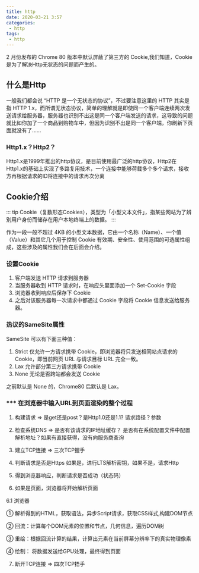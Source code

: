 ```yaml
---
title: http
date: 2020-03-21 3:57
categories: 
 - http
tags: 
 - http
---
```


2 月份发布的 Chrome 80 版本中默认屏蔽了第三方的 Cookie,我们知道，Cookie是为了解决Http无状态的问题而产生的。
<!-- more -->

## 什么是Http

一般我们都会说 “HTTP 是一个无状态的协议”，不过要注意这里的 HTTP 其实是指 HTTP 1.x，而所谓无状态协议，简单的理解就是即使同一个客户端连续两次发送请求给服务器，服务器也识别不出这是同一个客户端发送的请求，这导致的问题就比如你加了一个商品到购物车中，但因为识别不出是同一个客户端，你刷新下页面就没有了……

### Http1.x？Http2？

Http1.x是1999年推出的http协议，是目前使用最广泛的http协议，Http2在Http1.x的基础上实现了多路复用技术，一个连接中能够荷载多个多个请求，接收方再根据请求的ID将连接中的请求再次分离

## Cookie介绍

::: tip
Cookie（复数形态Cookies），类型为「小型文本文件」，指某些网站为了辨别用户身份而储存在用户本地终端上的数据。
:::

作为一段一般不超过 4KB 的小型文本数据，它由一个名称（Name）、一个值（Value）和其它几个用于控制 Cookie 有效期、安全性、使用范围的可选属性组成，这些涉及的属性我们会在后面会介绍。

### 设置Cookie

1. 客户端发送 HTTP 请求到服务器
2. 当服务器收到 HTTP 请求时，在响应头里面添加一个 Set-Cookie 字段
3. 浏览器收到响应后保存下 Cookie
4. 之后对该服务器每一次请求中都通过 Cookie 字段将 Cookie 信息发送给服务器。

### 热议的SameSite属性

SameSite 可以有下面三种值：
1. Strict 仅允许一方请求携带 Cookie，即浏览器将只发送相同站点请求的 Cookie，即当前网页 URL 与请求目标 URL 完全一致。
2. Lax 允许部分第三方请求携带 Cookie
3. None 无论是否跨站都会发送 Cookie

之前默认是 None 的，Chrome80 后默认是 Lax。

### *** 在浏览器中输入URL到页面渲染的整个过程

1. 构建请求 => 是get还是post？是Http1.0还是1.1? 请求路径？参数

2. 检查系统DNS => 是否有该请求的IP地址缓存？ 是否有在系统配置文件中配置解析地址？如果有直接获得，没有向服务商查询

3. 建立TCP连接 => 三次TCP握手

4. 判断请求是否是Https 如果是，进行LTS解析密钥，如果不是，请求Http

5. 得到浏览器响应，判断请求是否成功（状态码）

6. 如果是页面，浏览器将开始解析页面

6.1 浏览器

① 解析得到的HTML，获取语法，异步Script请求，获取CSS样式,构建DOM节点

② 回流：计算每个DOM元素的位置和节点，几何信息，遍历DOM树

③ 重绘：根据回流计算的结果，计算出元素在当前屏幕分辨率下的真实物理像素

④ 绘制： 将数据发送给GPU处理，最终得到页面

7. 断开TCP连接 => 四次TCP捂手




